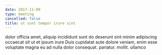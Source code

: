 ```yaml
---
date: 2017-11-09
type: meeting
cancelled: false
title: ut sunt tempor irure sint
---
```

dolor officia amet, aliquip incididunt sunt do deserunt sint minim adipiscing occaecat sit ut et ipsum irure Duis cupidatat aute dolore veniam, enim esse voluptate magna eu ad nulla dolor consequat. pariatur. mollit. ullamco